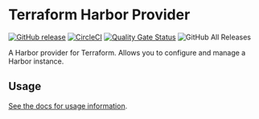 # Terraform Harbor Provider
[![GitHub release](https://img.shields.io/github/release/BESTSELLER/terraform-provider-harbor.svg)](https://github.com/BESTSELLER/terraform-provider-harbor/releases/)
[![CircleCI](https://circleci.com/gh/BESTSELLER/terraform-provider-harbor.svg?style=svg)](https://circleci.com/gh/BESTSELLER/terraform-provider-harbor)
[![Quality Gate Status](https://sonarcloud.io/api/project_badges/measure?project=BESTSELLER_terraform-provider-harbor&metric=alert_status)](https://sonarcloud.io/dashboard?id=BESTSELLER_terraform-provider-harbor)
![GitHub All Releases](https://img.shields.io/github/downloads/bestseller/terraform-provider-harbor/total)


A Harbor provider for Terraform. 
Allows you to configure and manage a Harbor instance.

## Usage
[See the docs for usage information](./docs).